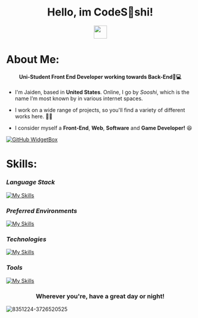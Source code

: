 <h1 align="center">  Hello, im CodeS👀shi! </h1>

<p align="center">
   <img src="https://media.giphy.com/media/hvRJCLFzcasrR4ia7z/giphy.gif" width="35px" height="35px"> 
</p>


#  About Me: 
<h4 align="center">  Uni-Student Front End Developer working towards Back-End💫💻 </h4>

* I'm Jaiden, based in **United States**. Online, I go by *Sooshi*, which is the name I’m most known by in various internet spaces.
  
* I work on a wide range of projects, so you'll find a variety of different works here. 😵‍💫
  
* I consider myself a **Front-End**, **Web**, **Software** and **Game Developer!** 😆




[![GitHub WidgetBox](https://github-widgetbox.vercel.app/api/profile?username=CodeSooshi&data=followers,repositories,stars,commits&theme=viridescent)](https://github.com/CodeSooshi) 

#  Skills:
### *Language Stack*
[![My Skills](https://skillicons.dev/icons?i=html,css,js,ts,cpp,cs,mysql,&perline=10)](https://skillicons.dev) 
### *Preferred Environments*
[![My Skills](https://skillicons.dev/icons?i=mint,apple,windows,&perline=10)](https://skillicons.dev) 
### *Technologies*
[![My Skills](https://skillicons.dev/icons?i=threejs,babel,react,nodejs,dotnet,regex,&perline=10)](https://skillicons.dev) 
### *Tools*
[![My Skills](https://skillicons.dev/icons?i=visualstudio,vscode,postman,npm,godot,unreal,blender,ps,ae,&perline=10)](https://skillicons.dev) 

<h3 align="center">  Wherever you're, have a great day or night! </h3>

![8351224-3726520525](https://github.com/user-attachments/assets/1e4729f2-ea95-4dc8-9b70-a504f7c9a2ee)
